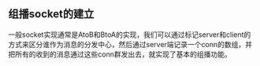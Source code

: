 ## 组播socket的建立

一般socket实现通常是AtoB和BtoA的实现，我们可以通过标记server和client的方式来区分谁作为消息的分发中心，然后通过server端记录一个conn的数组，并把所有的收到的消息通过这些conn群发出去，就实现了基本的组播功能。